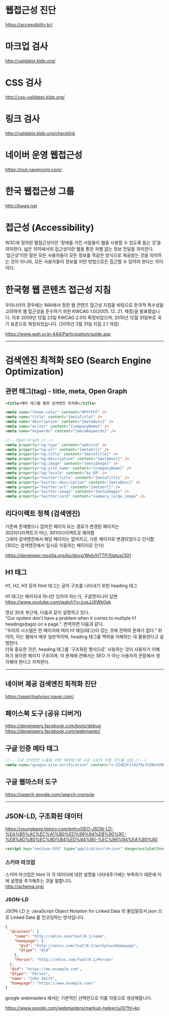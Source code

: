 # 웹접근성 진단

https://accessibility.kr/

# 마크업 검사

http://validator.kldp.org/

# CSS 검사

http://css-validator.kldp.org/

# 링크 검사

http://validator.kldp.org/checklink

# 네이버 운영 웹접근성

https://nuli.navercorp.com/

# 한국 웹접근성 그룹

http://kwag.net

# 접근성 (Accessibility)

W3C에 정의된 웹접근성이란 ‘장애를 가진 사람들이 웹을 사용할 수 있도록 돕는 것’을 의미한다. 넓은 의미에서의 접근성이란 웹을 통한 차별 없는 정보 전달을 의미한다.  
‘접근성’이란 말은 모든 사용자들이 모든 정보를 똑같은 방식으로 제공받는 것을 의미하는 것이 아니라, 모든 사용자들이 정보를 어떤 방법으로든 접근할 수 있어야 한다는 의미이다.

# 한국형 웹 콘텐츠 접근성 지침

우리나라의 경우에는 WAI에서 정한 웹 콘텐츠 접근성 지침을 바탕으로 한국적 특수성을 고려하여 웹 접근성을 준수하기 위한 KWCAG 1.0(2005. 12. 21. 제정)을 발표했습니다. 이후 2009년 12월 23일 KWCAG 2.0이 확정되었으며, 2010년 12월 31일부로 국가 표준으로 제정되었습니다. (2015년 3월 31일 지침 2.1 개정)

https://www.wah.or.kr:444/Participation/guide.asp

---

# 검색엔진 최적화 SEO (Search Engine Optimization)

## 관련 태그(tag) - title, meta, Open Graph

```html
<title>메타 태그를 통한 검색엔진 최적화</title>

<meta name="theme-color" content="#FFFFFF" />
<meta name="title" content="{metaTitle}" />
<meta name="description" content="{metaDesc}" />
<meta name="writer" content="{companyName}" />
<meta name="keywords" content="{metaKeywords}" />

<!-- Open Graph //-->
<meta property="og:type" content="website" />
<meta property="og:url" content="{metaUrl}" />
<meta property="og:title" content="{metaTitle}" />
<meta property="og:description" content="{metaDesc}" />
<meta property="og:image" content="{metaImage}" />
<meta property="og:site_name" content="{companyName}" />
<meta property="og:locale" content="ko_KR" />
<meta property="twitter:title" content="{metaTitle}" />
<meta property="twitter:description" content="{metaDesc}" />
<meta property="twitter:url" content="{metaUrl}" />
<meta property="twitter:image" content="{metaImage}" />
<meta property="twitter:card" content="summary_large_image" />
```

## 리다이렉트 정책 (검색엔진)

기존에 존재했으나 없어진 페이지 또는 경로가 변경된 페이지는  
302리다이렉트가 아닌, 301리다이렉트로 해야함  
그래야 검색엔진에서 해당 페이지는 없어지고, 다른 페이지로 변경되었다고 인식함 (302는 검색엔진에서 임시로 이동하는 페이지로 인식)

https://developer.mozilla.org/ko/docs/Web/HTTP/Status/301

## H1 태그

H1, H2, H3 등의 html 태그는 글의 구조를 나타내기 위한 heading 태그

H1 태그는 페이지내 하나만 있어야 하는가, 구글엔지니어 답변  
https://www.youtube.com/watch?v=zyqJJXWk0gk

영상 30초 부근에, 다음과 같이 설명하고 있다.  
"Our system don't have a problem when it comes to multiple h1 headings(tags) on a page.". 번역하면 다음과 같다.  
"우리의 시스템은 한 페이지에 여러 h1 헤딩(태그)이 있는 것에 관하여 문제가 없다." 뒤이어, 이는 웹에서 매우 일반적이며, heading 태그를 맥락을 이해하는 데 활용한다고 설명한다.  
더욱 중요한 것은, heading 태그를 '구조화된 형식으로' 사용하는 것이 사용자가 이해하기 용이한 페이지 구조이며, 이 문제에 관해서는 SEO 가 아닌 사용자의 관점에서 생각해야 한다고 지적한다.

---

## 네이버 제공 검색엔진 최적화 진단

https://searchadvisor.naver.com/

## 페이스북 도구 (공유 디버거)

https://developers.facebook.com/tools/debug  
https://developers.facebook.com/webmaster/

## 구글 인증 메타 태그

```html
<!-- 구글 검색엔진 노출을 위해 메타태그에 구글 소유자 인증 코드를 삽입 //-->
<meta name="google-site-verification" content="n-Z2dE2FJr4Zf9LYV2NsVVNbk-Nf9aqWaVEggT9AUrs" />
```

## 구글 웹마스터 도구

https://search.google.com/search-console

---

## JSON-LD, 구조화된 데이터

https://ssungkang.tistory.com/entry/SEO-JSON-LD-%EA%B5%AC%EC%A1%B0%ED%99%94%EB%90%9C-%EB%8D%B0%EC%9D%B4%ED%84%B0-%EC%B6%94%EA%B0%80

```html
<script key="seoJson-XXX" type="application/ld+json" dangerouslySetInnerHTML=""></script>
```

### 스키마 마크업

스키마 마크업은 html 이 각 데이터에 대한 설명을 나타내주기에는 부족하기 때문에 이에 설명을 추가해주는 것을 말합니다.  
http://schema.org/

### JSON-LD

JSON-LD 는 JavaScript Object Notation for Linked Data 의 줄임말로서 json 으로 Linked Data 를 인코딩하는 방식입니다.

```json
{
  "@context": {
    "name": "http://xmlns.com/foaf/0.1/name",
    "homepage": {
      "@id": "http://xmlns.com/foaf/0.1/workplaceHomepage",
      "@type": "@id"
    },
    "Person": "http://xmlns.com/foaf/0.1/Person"
  },
  "@id": "https://me.example.com",
  "@type": "Person",
  "name": "John Smith",
  "homepage": "https://www.example.com/"
}
```

google webmasters 에서는 기본적인 선택만으로 이를 자동으로 생성해줍니다.

https://www.google.com/webmasters/markup-helper/u/0/?hl=ko
